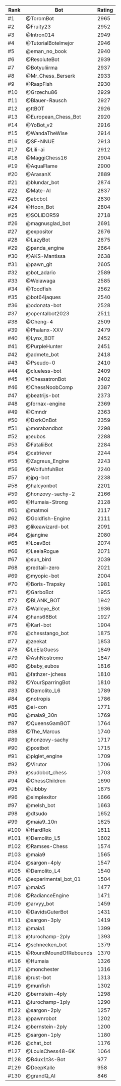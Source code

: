 Rank|Bot|Rating
---|---|---
#1|@ToromBot|2965
#2|@Fruity23|2952
#3|@Intron014|2949
#4|@TutorialBotelmejor|2946
#5|@eman_no_book|2940
#6|@ResoluteBot|2939
#7|@Botyuliirma|2937
#8|@Mr_Chess_Berserk|2933
#9|@RaspFish|2930
#10|@Grzechu86|2929
#11|@Blauer-Rausch|2927
#12|@ttBOT|2926
#13|@European_Chess_Bot|2920
#14|@YoBot_v2|2916
#15|@WandaTheWise|2914
#16|@SF-NNUE|2913
#17|@Lili-ai|2912
#18|@MaggiChess16|2904
#19|@AquaFlame|2900
#20|@ArasanX|2889
#21|@blundar_bot|2874
#22|@Mate-AI|2837
#23|@abcbot|2830
#24|@Hoon_Bot|2804
#25|@SOLIDOR59|2718
#26|@magnusglad_bot|2691
#27|@expositor|2676
#28|@LazyBot|2675
#29|@panda_engine|2664
#30|@AKS-Mantissa|2638
#31|@pawn_git|2605
#32|@bot_adario|2589
#33|@Weiawaga|2585
#34|@Toodfish|2562
#35|@bot64jaques|2540
#36|@odonata-bot|2528
#37|@opentalbot2023|2511
#38|@Cheng-4|2509
#39|@Phalanx-XXV|2479
#40|@Lynx_BOT|2452
#41|@PurpleHunter|2451
#42|@admete_bot|2418
#43|@Pseudo-0|2410
#44|@clueless-bot|2409
#45|@ChessatronBot|2402
#46|@ChessNoobComp|2387
#47|@beatrijs-bot|2373
#48|@fornax-engine|2369
#49|@Cmndr|2363
#50|@DxrkOnBot|2359
#51|@morabandbot|2298
#52|@eubos|2288
#53|@FataliiBot|2284
#54|@catriever|2244
#55|@Zagreus_Engine|2243
#56|@WolfuhfuhBot|2240
#57|@jpg-bot|2238
#58|@halcyonbot|2201
#59|@honzovy-sachy-2|2166
#60|@Humaia-Strong|2128
#61|@matmoi|2117
#62|@Goldfish-Engine|2111
#63|@likeawizard-bot|2091
#64|@jangine|2080
#65|@LoevBot|2074
#66|@LeelaRogue|2071
#67|@sun_bird|2039
#68|@redtail-zero|2021
#69|@myopic-bot|2004
#70|@Boris-Trapsky|1981
#71|@GarboBot|1955
#72|@BLANK_BOT|1942
#73|@Walleye_Bot|1936
#74|@hans68Bot|1927
#75|@Karl-bot|1904
#76|@chesstango_bot|1875
#77|@zeekat|1853
#78|@LeElaGuess|1849
#79|@AshNostromo|1847
#80|@baby_eubos|1816
#81|@fathzer-jchess|1810
#82|@YourSparringBot|1810
#83|@Demolito_L6|1789
#84|@notropis|1786
#85|@ai-con|1771
#86|@maia9_30n|1769
#87|@QueensGamBOT|1764
#88|@The_Marcus|1740
#89|@honzovy-sachy|1717
#90|@postbot|1715
#91|@piglet_engine|1709
#92|@Virutor|1706
#93|@sudobot_chess|1703
#94|@ChessChildren|1690
#95|@Jibbby|1675
#96|@simplexitor|1666
#97|@melsh_bot|1663
#98|@dtsudo|1652
#99|@maia9_10n|1625
#100|@HardRok|1611
#101|@Demolito_L5|1602
#102|@Ramses-Chess|1574
#103|@maia9|1565
#104|@sargon-4ply|1547
#105|@Demolito_L4|1540
#106|@experimental_bot_01|1504
#107|@maia5|1477
#108|@RadianceEngine|1471
#109|@arvyy_bot|1459
#110|@DavidsGuterBot|1431
#111|@sargon-3ply|1419
#112|@maia1|1399
#113|@turochamp-2ply|1393
#114|@schnecken_bot|1379
#115|@RoundMoundOfRebounds|1370
#116|@Humaia|1326
#117|@monchester|1316
#118|@rust-bot|1313
#119|@munfish|1302
#120|@bernstein-4ply|1298
#121|@turochamp-1ply|1290
#122|@sargon-2ply|1257
#123|@pawnrobot|1202
#124|@bernstein-2ply|1200
#125|@sargon-1ply|1180
#126|@chat_bot|1176
#127|@LouisChess48-6K|1064
#128|@B4ux1t3s-Bot|977
#129|@DeepKalle|958
#130|@grandQ_AI|846
